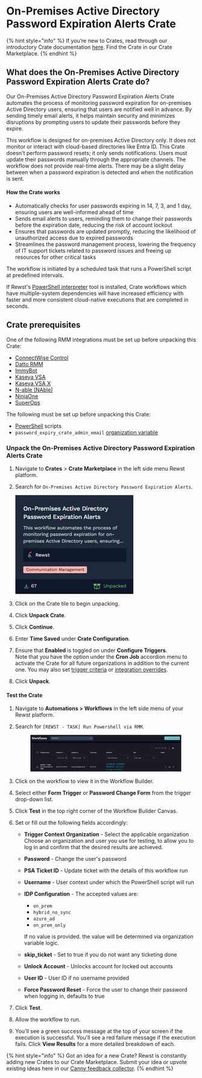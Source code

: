 # On-Premises Active Directory Password Expiration Alerts Crate

{% hint style="info" %}
If you’re new to Crates, read through our introductory Crate documentation [here](https://docs.rewst.help/prebuilt-automations/crates). Find the Crate in our Crate Marketplace.
{% endhint %}

## What does the On-Premises Active Directory Password Expiration Alerts Crate do?

Our On-Premises Active Directory Password Expiration Alerts Crate automates the process of monitoring password expiration for on-premises Active Directory users, ensuring that users are notified well in advance. By sending timely email alerts, it helps maintain security and minimizes disruptions by prompting users to update their passwords before they expire.

This workflow is designed for on-premises Active Directory only. It does not monitor or interact with cloud-based directories like Entra ID. This Crate doesn't perform password resets; it only sends notifications. Users must update their passwords manually through the appropriate channels. The workflow does not provide real-time alerts. There may be a slight delay between when a password expiration is detected and when the notification is sent.

#### How the Crate works <a href="#how-the-crate-works" id="how-the-crate-works"></a>

* Automatically checks for user passwords expiring in 14, 7, 3, and 1 day, ensuring users are well-informed ahead of time
* Sends email alerts to users, reminding them to change their passwords before the expiration date, reducing the risk of account lockout
* Ensures that passwords are updated promptly, reducing the likelihood of unauthorized access due to expired passwords
* Streamlines the password management process, lowering the frequency of IT support tickets related to password issues and freeing up resources for other critical tasks

The workflow is initiated by a scheduled task that runs a PowerShell script at predefined intervals.&#x20;

If Rewst's [PowerShell interpreter](../../rewst-tools/powershell-interpreter.md) tool is installed, Crate workflows which have multiple-system dependencies will have increased efficiency with faster and more consistent cloud-native executions that are completed in seconds.

## Crate prerequisites

One of the following RMM integrations must be set up before unpacking this Crate:

* [ConnectWise Control](../../configuration/integrations/integration-guides/connectwise-control-screenconnect.md)
* [Datto RMM](../../configuration/integrations/integration-guides/datto-rmm-integration-setup.md)
* [ImmyBot](https://app.gitbook.com/u/kmMNMlugUvf2cfCtyBQgNnIYH1H2)
* [Kaseya VSA](../../configuration/integrations/integration-guides/kaseya-vsa-integration-setup.md)
* [Kaseya VSA X](../../configuration/integrations/integration-guides/kaseya-vsa-x-integration-setup.md)
* [N-able (NAble)](../../configuration/integrations/integration-guides/n-able-n-sight-integration.md)
* [NinjaOne](https://app.gitbook.com/o/mdGoyUomPKsvu1TSazxc/s/AQQ1EHVcEsGKBPVHmiav/documentation/configuration/integrations/integration-guides/ninjaone-integration-setup)
* [SuperOps](../../configuration/integrations/integration-guides/superops-integration.md)

The following must be set up before unpacking this Crate:

* [PowerShell](../../jinja/use-powershell-scripts-in-rewst.md) scripts
* `password_expiry_crate_admin_email`  [organization variable](../../configuration/organization-variables.md#what-is-an-organization-variable)

### Unpack the On-Premises Active Directory Password Expiration Alerts Crate <a href="#unpack-the-browse-rewst-form-triggers-within-a-form-and-attach-to-a-ticket-crate" id="unpack-the-browse-rewst-form-triggers-within-a-form-and-attach-to-a-ticket-crate"></a>

1. Navigate to **Crates** > **Crate Marketplace** in the left side menu Rewst platform.
2.  Search for `On-Premises Active Directory Password Expiration Alerts`.​



    ![](<../../../.gitbook/assets/image (1).png>)
3. Click on the Crate tile to begin unpacking.
4. Click **Unpack Crate**.
5. Click **Continue**.
6. Enter **Time Saved** under **Crate Configuration**.
7. Ensure that **Enabled** is toggled on under **Configure Triggers**.\
   Note that you have the option under the **Cron Job** accordion menu to activate the Crate for all future organizations in addition to the current one. You may also set [trigger criteria](../../automations/intro-to-triggers/trigger-criteria.md) or [integration overrides](../../automations/intro-to-triggers/).
8. Click **Unpack**.

#### Test the Crate <a href="#test-the-crate" id="test-the-crate"></a>

1. Navigate to **Automations > Workflows** in the left side menu of your Rewst platform.
2.  Search for `[REWST - TASK] Run Powershell via RMM`.



    <figure><img src="../../../.gitbook/assets/image.png" alt=""><figcaption></figcaption></figure>
3. Click on the workflow to view it in the Workflow Builder.
4. Select either **Form Trigger** or **Password Change Form** from the trigger drop-down list.
5. Click **Test** in the top right corner of the Workflow Builder Canvas.
6. Set or fill out the following fields accordingly:
   * **Trigger Context Organization** - Select the applicable organization\
     Choose an organization and user you use for testing, to allow you to log in and confirm that the desired results are achieved.&#x20;
   * **Password**  - Change the user's password
   * **PSA Ticket ID** - Update ticket with the details of this workflow run
   * **Username** - User context under which the PowerShell script will run
   *   **IDP Configuration** - The accepted values are:

       * `on_prem`
       * `hybrid_no_sync`
       * `azure_ad`
       * `on_prem_only`&#x20;

       If no value is provided. the value will be determined via organization variable logic.
   * **skip\_ticket** - Set to true if you do not want any ticketing done
   * **Unlock Account** - Unlocks account for locked out accounts
   * **User ID** - User ID if no username provided
   * **Force Password Reset** - Force the user to change their password when logging in, defaults to true
7. Click **Test**.
8. Allow the workflow to run.
9. You'll see a green success message at the top of your screen if the execution is successful. You'll see a red failure message if the execution fails. Click **View Results** for a more detailed breakdown of each.

{% hint style="info" %}
Got an idea for a new Crate? Rewst is constantly adding new Crates to our Crate Marketplace. Submit your idea or upvote existing ideas here in our [Canny feedback collector](https://rewst.canny.io/crates).
{% endhint %}
